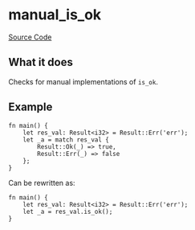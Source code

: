 # manual_is_ok

[Source Code](https://github.com/software-mansion/cairo-lint/tree/main/crates/cairo-lint-core/src/lints/manual/manual_is.rs#L136)

## What it does

Checks for manual implementations of `is_ok`.

## Example

```cairo
fn main() {
    let res_val: Result<i32> = Result::Err('err');
    let _a = match res_val {
        Result::Ok(_) => true,
        Result::Err(_) => false
    };
}
```

Can be rewritten as:

```cairo
fn main() {
    let res_val: Result<i32> = Result::Err('err');
    let _a = res_val.is_ok();
}
```
